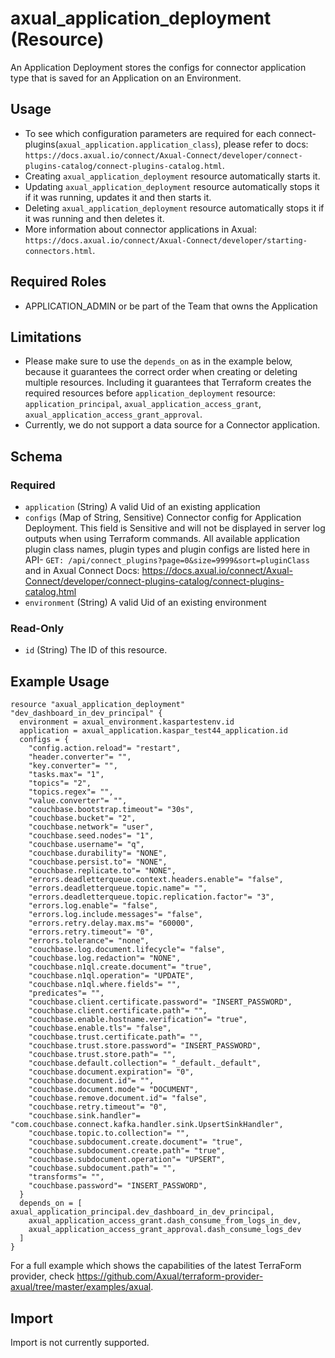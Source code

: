 # axual_application_deployment (Resource)

An Application Deployment stores the configs for connector application type that is saved for an Application on an Environment.

## Usage
- To see which configuration parameters are required for each connect-plugins(`axual_application.application_class`), please refer to docs: `https://docs.axual.io/connect/Axual-Connect/developer/connect-plugins-catalog/connect-plugins-catalog.html`.
- Creating `axual_application_deployment` resource automatically starts it.
- Updating `axual_application_deployment` resource automatically stops it if it was running, updates it and then starts it.
- Deleting `axual_application_deployment` resource automatically stops it if it was running and then deletes it.
- More information about connector applications in Axual: `https://docs.axual.io/connect/Axual-Connect/developer/starting-connectors.html`.

## Required Roles
- APPLICATION_ADMIN or be part of the Team that owns the Application

## Limitations
- Please make sure to use the `depends_on` as in the example below, because it guarantees the correct order when creating or deleting multiple resources. Including it guarantees that Terraform creates the required resources before `application_deployment` resource: `application_principal`, `axual_application_access_grant`, `axual_application_access_grant_approval`.
- Currently, we do not support a data source for a Connector application.

<!-- schema generated by tfplugindocs -->
## Schema

### Required

- `application` (String) A valid Uid of an existing application
- `configs` (Map of String, Sensitive) Connector config for Application Deployment. This field is Sensitive and will not be displayed in server log outputs when using Terraform commands. All available application plugin class names, plugin types and plugin configs are listed here in API- `GET: /api/connect_plugins?page=0&size=9999&sort=pluginClass` and in Axual Connect Docs: https://docs.axual.io/connect/Axual-Connect/developer/connect-plugins-catalog/connect-plugins-catalog.html
- `environment` (String) A valid Uid of an existing environment

### Read-Only

- `id` (String) The ID of this resource.

## Example Usage

```hcl
resource "axual_application_deployment" "dev_dashboard_in_dev_principal" {
  environment = axual_environment.kaspartestenv.id
  application = axual_application.kaspar_test44_application.id
  configs = {
    "config.action.reload"= "restart",
    "header.converter"= "",
    "key.converter"= "",
    "tasks.max"= "1",
    "topics"= "2",
    "topics.regex"= "",
    "value.converter"= "",
    "couchbase.bootstrap.timeout"= "30s",
    "couchbase.bucket"= "2",
    "couchbase.network"= "user",
    "couchbase.seed.nodes"= "1",
    "couchbase.username"= "q",
    "couchbase.durability"= "NONE",
    "couchbase.persist.to"= "NONE",
    "couchbase.replicate.to"= "NONE",
    "errors.deadletterqueue.context.headers.enable"= "false",
    "errors.deadletterqueue.topic.name"= "",
    "errors.deadletterqueue.topic.replication.factor"= "3",
    "errors.log.enable"= "false",
    "errors.log.include.messages"= "false",
    "errors.retry.delay.max.ms"= "60000",
    "errors.retry.timeout"= "0",
    "errors.tolerance"= "none",
    "couchbase.log.document.lifecycle"= "false",
    "couchbase.log.redaction"= "NONE",
    "couchbase.n1ql.create.document"= "true",
    "couchbase.n1ql.operation"= "UPDATE",
    "couchbase.n1ql.where.fields"= "",
    "predicates"= "",
    "couchbase.client.certificate.password"= "INSERT_PASSWORD",
    "couchbase.client.certificate.path"= "",
    "couchbase.enable.hostname.verification"= "true",
    "couchbase.enable.tls"= "false",
    "couchbase.trust.certificate.path"= "",
    "couchbase.trust.store.password"= "INSERT_PASSWORD",
    "couchbase.trust.store.path"= "",
    "couchbase.default.collection"= "_default._default",
    "couchbase.document.expiration"= "0",
    "couchbase.document.id"= "",
    "couchbase.document.mode"= "DOCUMENT",
    "couchbase.remove.document.id"= "false",
    "couchbase.retry.timeout"= "0",
    "couchbase.sink.handler"= "com.couchbase.connect.kafka.handler.sink.UpsertSinkHandler",
    "couchbase.topic.to.collection"= "",
    "couchbase.subdocument.create.document"= "true",
    "couchbase.subdocument.create.path"= "true",
    "couchbase.subdocument.operation"= "UPSERT",
    "couchbase.subdocument.path"= "",
    "transforms"= "",
    "couchbase.password"= "INSERT_PASSWORD",
  }
  depends_on = [ axual_application_principal.dev_dashboard_in_dev_principal,
    axual_application_access_grant.dash_consume_from_logs_in_dev,
    axual_application_access_grant_approval.dash_consume_logs_dev
  ]
}
```

For a full example which shows the capabilities of the latest TerraForm provider, check https://github.com/Axual/terraform-provider-axual/tree/master/examples/axual.

## Import

Import is not currently supported.